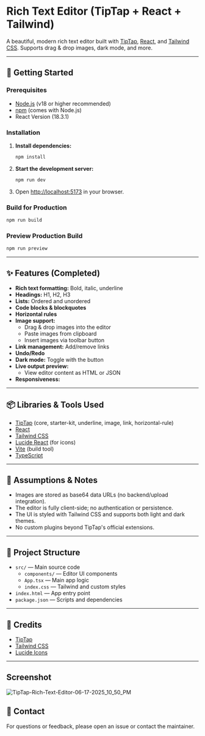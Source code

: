 # Rich Text Editor (TipTap + React + Tailwind)

A beautiful, modern rich text editor built with [TipTap](https://tiptap.dev/), [React](https://react.dev/), and [Tailwind CSS](https://tailwindcss.com/). Supports drag & drop images, dark mode, and more.

---

## 🚀 Getting Started

### Prerequisites

-   [Node.js](https://nodejs.org/) (v18 or higher recommended)
-   [npm](https://www.npmjs.com/) (comes with Node.js)
-   React Version (18.3.1)

### Installation

1. **Install dependencies:**
    ```bash
    npm install
    ```
2. **Start the development server:**
    ```bash
    npm run dev
    ```
3. Open [http://localhost:5173](http://localhost:5173) in your browser.

### Build for Production

```bash
npm run build
```

### Preview Production Build

```bash
npm run preview
```

---

## ✨ Features (Completed)

-   **Rich text formatting:** Bold, italic, underline
-   **Headings:** H1, H2, H3
-   **Lists:** Ordered and unordered
-   **Code blocks & blockquotes**
-   **Horizontal rules**
-   **Image support:**
    -   Drag & drop images into the editor
    -   Paste images from clipboard
    -   Insert images via toolbar button
-   **Link management:** Add/remove links
-   **Undo/Redo**
-   **Dark mode:** Toggle with the button
-   **Live output preview:**
    -   View editor content as HTML or JSON
-   **Responsiveness:**

---

## 📦 Libraries & Tools Used

-   [TipTap](https://tiptap.dev/) (core, starter-kit, underline, image, link, horizontal-rule)
-   [React](https://react.dev/)
-   [Tailwind CSS](https://tailwindcss.com/)
-   [Lucide React](https://lucide.dev/icons/) (for icons)
-   [Vite](https://vitejs.dev/) (build tool)
-   [TypeScript](https://www.typescriptlang.org/)

---

## 📝 Assumptions & Notes

-   Images are stored as base64 data URLs (no backend/upload integration).
-   The editor is fully client-side; no authentication or persistence.
-   The UI is styled with Tailwind CSS and supports both light and dark themes.
-   No custom plugins beyond TipTap's official extensions.

---

## 📂 Project Structure

-   `src/` — Main source code
    -   `components/` — Editor UI components
    -   `App.tsx` — Main app logic
    -   `index.css` — Tailwind and custom styles
-   `index.html` — App entry point
-   `package.json` — Scripts and dependencies

---

## 🙏 Credits

-   [TipTap](https://tiptap.dev/)
-   [Tailwind CSS](https://tailwindcss.com/)
-   [Lucide Icons](https://lucide.dev/)

---

## Screenshot
  ![TipTap-Rich-Text-Editor-06-17-2025_10_50_PM](https://github.com/user-attachments/assets/f4f64074-850a-4378-9abe-b92da0a1ae41)

  
## 📧 Contact

For questions or feedback, please open an issue or contact the maintainer.
